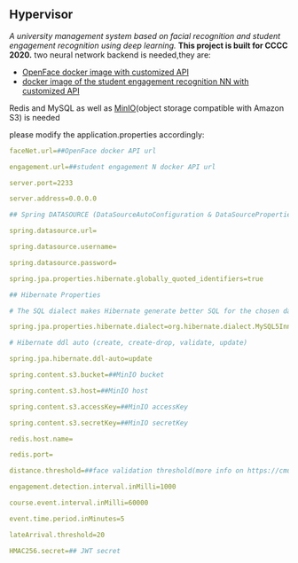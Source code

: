 
## Hypervisor

*A university management system based on facial recognition and student engagement recognition  using deep learning.*
**This project is built for CCCC 2020.**
 two neural network backend is needed,they are:
 

 - [OpenFace docker image with customized API](https://hub.docker.com/repository/docker/lu1kaifeng/luopenface)
 - [docker image of the student engagement recognition NN with customized API](https://hub.docker.com/repository/docker/lu1kaifeng/luengagement)

 Redis and MySQL as well as [MinIO](https://min.io/)(object storage compatible with Amazon S3) is needed

please modify the application.properties accordingly:

```yaml
faceNet.url=##OpenFace docker API url

engagement.url=##student engagement N docker API url

server.port=2233

server.address=0.0.0.0

## Spring DATASOURCE (DataSourceAutoConfiguration & DataSourceProperties)

spring.datasource.url=

spring.datasource.username=

spring.datasource.password=

spring.jpa.properties.hibernate.globally_quoted_identifiers=true

## Hibernate Properties

# The SQL dialect makes Hibernate generate better SQL for the chosen database

spring.jpa.properties.hibernate.dialect=org.hibernate.dialect.MySQL5InnoDBDialect

# Hibernate ddl auto (create, create-drop, validate, update)

spring.jpa.hibernate.ddl-auto=update

spring.content.s3.bucket=##MinIO bucket

spring.content.s3.host=##MinIO host

spring.content.s3.accessKey=##MinIO accessKey

spring.content.s3.secretKey=##MinIO secretKey

redis.host.name=

redis.port=

distance.threshold=##face validation threshold(more info on https://cmusatyalab.github.io/openface/)

engagement.detection.interval.inMilli=1000

course.event.interval.inMilli=60000

event.time.period.inMinutes=5

lateArrival.threshold=20

HMAC256.secret=## JWT secret
```
